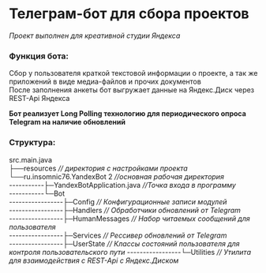 # Телеграм-бот для сбора проектов
*Проект выполнен для креативной студии Яндекса*

### Функция бота:  
Cбор у пользователя краткой текстовой информации о проекте, а так же приложений в виде медиа-файлов и прочих документов \
После заполнения анкеты бот выгружает данные на Яндекс.Диск через REST-Api Яндекса

**Бот реализует Long Polling технологию для периодического опроса Telegram на наличие обновлений**

### Структура:
src.main.java  
├──resources     *// директория с настройками проекта*  
└──ru.insomnic76.YandexBot 2  *//основная рабочая директория*  
-----------├─YandexBotApplication.java *//Точка входа в программу*  
-----------└─Bot  
-----------------├─Config *// Конфигурационные записи модулей*  
-----------------├─Handlers *// Обработчики обновлений от Telegram*  
-----------------├─HumanMessages *// Набор читаемых сообщений для пользователя*  
-----------------├─Services *// Рессивер обновлений от Telegram*  
-----------------├─UserState *// Классы состояний пользователя для контроля пользовательского пути*
-----------------└─Utilities *// Утилита для взаимодействия с REST-Api с Яндекс.Диском*